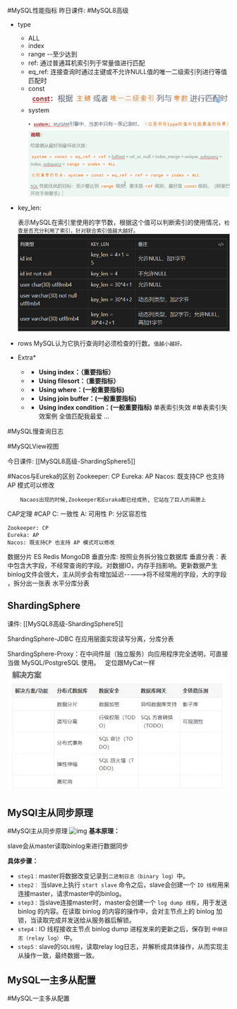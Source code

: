 #MySQL性能指标 
昨日课件: #MySQL8高级 
	
* type
	* ALL
	* index
	* range --至少达到
	* ref: 通过普通耳机索引列于常量值进行匹配
	* eq_ref: 
		  连接查询时通过主键或不允许NULL值的唯一二级索引列进行等值匹配时
	* const
	  ![](image/Pasted%20image%2020221112084638.png)
	* system
	  ![](image/Pasted%20image%2020221112084657.png)
 ![](image/Pasted%20image%2020221112084150.png)


* key_len: 
	  
	表示MySQL在索引里使用的字节数，根据这个值可以判断索引的使用情况，`检查是否充分利用了索引，针对联合索引值越大越好。`
 ![](image/Pasted%20image%2020221112084920.png)
* rows
	MySQL认为它执行查询时必须检查的行数。`值越小越好。`
* Extra*
	* - **Using index：（重要指标）**
	* - **Using filesort：（重要指标）**
	* - **Using where：(一般重要指标)**
	* - **Using join buffer：(一般重要指标)**
	* - **Using index condition：(一般重要指标)**
单表索引失效
	#单表索引失效案例 
	全值匹配我最爱
	...

 #MySQL慢查询日志 

 #MySQLView视图









今日课件: [[MySQL8高级-ShardingSphere5]]

#Nacos与Eureka的区别
	Zookeeper: CP
	Eureka: AP
	Nacos: 既支持CP 也支持 AP 模式可以修改
		
		Nacaos出现的时候,Zookeeper和Euraka都已经成熟, 它站在了巨人的肩膀上

CAP定理
#CAP
	C: 一致性
	A: 可用性
	P: 分区容忍性

	Zookeeper: CP
	Eureka: AP
	Nacos: 既支持CP 也支持 AP 模式可以修改

数据分片
ES Redis MongoDB
垂直分库: 按照业务拆分独立数据库
垂直分表：表中包含大字段，不经常查询的字段。对数据IO，内存手挡影响。更新数据产生binlog文件会很大，主从同步会有增加延迟----->将不经常用的字段，大的字段 ，拆分出一张表
水平分库分表




## ShardingSphere
课件: [[MySQL8高级-ShardingSphere5]]

ShardingSphere-JDBC 在应用层面实现读写分离，分库分表

ShardingSphere-Proxy：在中间件层（独立服务）向应用程序完全透明，可直接当做 MySQL/PostgreSQL 使用。   定位跟MyCat一样
![](image/Pasted%20image%2020221112105152.png)


## MySQl主从同步原理
#MySQl主从同步原理
![img](image/MySQL8高级-ShardingSphere5/image-20220714133617856.png)
**基本原理：**

slave会从master读取binlog来进行数据同步

**具体步骤：**

- `step1：`master将数据改变记录到`二进制日志（binary log）`中。
- `step2：` 当slave上执行 `start slave` 命令之后，slave会创建一个 `IO 线程`用来连接master，请求master中的binlog。
- `step3：`当slave连接master时，master会创建一个 `log dump 线程`，用于发送 binlog 的内容。在读取 binlog 的内容的操作中，会对主节点上的 binlog 加锁，当读取完成并发送给从服务器后解锁。
- `step4：`IO 线程接收主节点 binlog dump 进程发来的更新之后，保存到 `中继日志（relay log）` 中。
- `step5：`slave的`SQL线程`，读取relay log日志，并解析成具体操作，从而实现主从操作一致，最终数据一致。


## MySQL一主多从配置
#MySQL一主多从配置



















